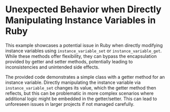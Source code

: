 # Unexpected Behavior when Directly Manipulating Instance Variables in Ruby
This example showcases a potential issue in Ruby when directly modifying instance variables using `instance_variable_set` or `instance_variable_get`. While these methods offer flexibility, they can bypass the encapsulation provided by getter and setter methods, potentially leading to inconsistencies and unintended side effects.

The provided code demonstrates a simple class with a getter method for an instance variable. Directly manipulating the instance variable via `instance_variable_set` changes its value, which the getter method then reflects, but this can be problematic in more complex scenarios where additional logic might be embedded in the getter/setter. This can lead to unforeseen issues in larger projects if not managed carefully.